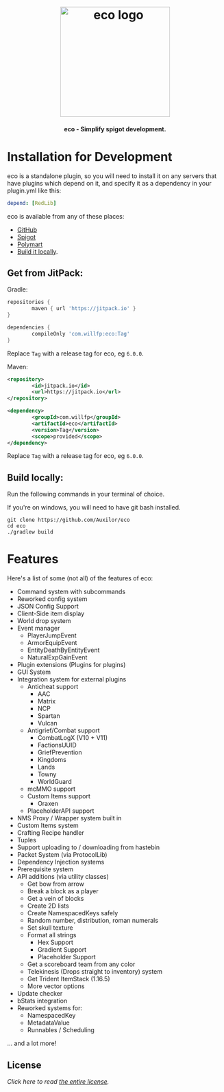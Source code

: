 <h1 align="center">
  <br>
  <img src="https://i.imgur.com/p5uR2Qp.png" alt="eco logo" width="256">
  <br>
</h1>

<h4 align="center">eco - Simplify spigot development.</h4>

# Installation for Development

eco is a standalone plugin, so you will need to install it on any servers that have plugins which depend on it, and specify it as a dependency in your plugin.yml like this:

```yaml
depend: [RedLib]
```

eco is available from any of these places:

- [GitHub](https://github.com/Auxilor/eco/releases)
- [Spigot](https://www.spigotmc.org/resources/eco.87955/)
- [Polymart](https://polymart.org/resource/eco.773)
- [Build it locally](https://github.com/Auxilor/eco#build-locally).

## Get from JitPack:

Gradle:

```groovy
repositories {
        maven { url 'https://jitpack.io' }
}

```

```groovy
dependencies {
        compileOnly 'com.willfp:eco:Tag'
}
```

Replace `Tag` with a release tag for eco, eg `6.0.0`.

Maven:

```xml
<repository>
        <id>jitpack.io</id>
        <url>https://jitpack.io</url>
</repository>
```

```xml
<dependency>
        <groupId>com.willfp</groupId>
        <artifactId>eco</artifactId>
        <version>Tag</version>
        <scope>provided</scope>
</dependency>
```

Replace `Tag` with a release tag for eco, eg `6.0.0`.

## Build locally:

Run the following commands in your terminal of choice.

If you're on windows, you will need to have git bash installed.
```
git clone https://github.com/Auxilor/eco
cd eco
./gradlew build
```

# Features

Here's a list of some (not all) of the features of eco:

- Command system with subcommands
- Reworked config system
- JSON Config Support
- Client-Side item display
- World drop system
- Event manager
    - PlayerJumpEvent
    - ArmorEquipEvent
    - EntityDeathByEntityEvent
    - NaturalExpGainEvent
- Plugin extensions (Plugins for plugins)
- GUI System
- Integration system for external plugins
    - Anticheat support
        - AAC
        - Matrix
        - NCP
        - Spartan
        - Vulcan
    - Antigrief/Combat support
        - CombatLogX (V10 + V11)
        - FactionsUUID
        - GriefPrevention
        - Kingdoms
        - Lands
        - Towny
        - WorldGuard
    - mcMMO support
    - Custom Items support
        - Oraxen
    - PlaceholderAPI support
- NMS Proxy / Wrapper system built in
- Custom Items system
- Crafting Recipe handler
- Tuples
- Support uploading to / downloading from hastebin
- Packet System (via ProtocolLib)
- Dependency Injection systems
- Prerequisite system
- API additions (via utility classes)
    - Get bow from arrow
    - Break a block as a player
    - Get a vein of blocks
    - Create 2D lists
    - Create NamespacedKeys safely
    - Random number, distribution, roman numerals
    - Set skull texture
    - Format all strings
        - Hex Support
        - Gradient Support
        - Placeholder Support
    - Get a scoreboard team from any color
    - Telekinesis (Drops straight to inventory) system
    - Get Trident ItemStack (1.16.5)
    - More vector options
- Update checker
- bStats integration
- Reworked systems for:
    - NamespacedKey
    - MetadataValue
    - Runnables / Scheduling

... and a lot more!

## License

*Click here to read [the entire license](https://github.com/Auxilor/eco/blob/master/LICENSE.md).*